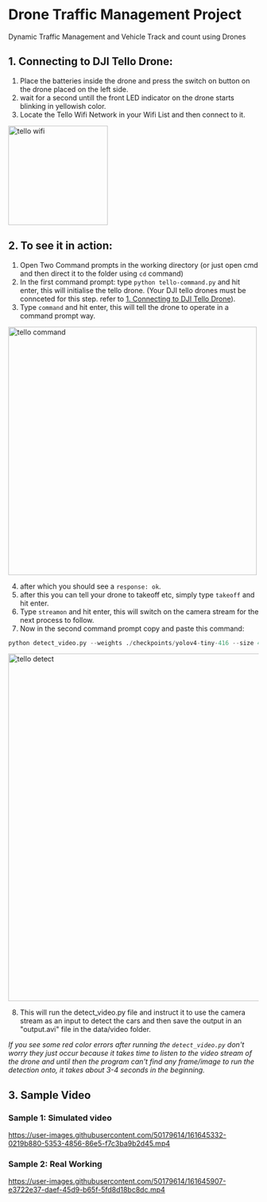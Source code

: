 # Drone Traffic Management Project
Dynamic Traffic Management and Vehicle Track and count using Drones

## 1. Connecting to DJI Tello Drone: 
1. Place the batteries inside the drone and press the switch on button on the drone placed on the left side.
2. wait for a second untill the front LED indicator on the drone starts blinking in yellowish color. 
3. Locate the Tello Wifi Network in your Wifi List and then connect to it. 

<img width="200" alt="tello wifi" src="https://user-images.githubusercontent.com/50179614/110765106-d7e9a780-8279-11eb-9f3f-bf2c342ecf5b.png">
 

## 2. To see it in action:

1. Open Two Command prompts in the working directory (or just open cmd and then direct it to the folder using `cd` command) 
2. In the first command prompt: type `python tello-command.py` and hit enter, this will initialise the tello drone. (Your DJI tello drones must be connceted for this step. refer to [1. Connecting to DJI Tello Drone](#1-connecting-to-dji-tello-drone)).
3. Type `command` and hit enter, this will tell the drone to operate in a command prompt way.
<img width="500" alt="tello command" src="https://user-images.githubusercontent.com/50179614/110768684-7592a600-827d-11eb-8d69-3c5dfffa4bcc.png">

4. after which you should see a `response: ok`.
5. after this you can tell your drone to takeoff etc, simply type `takeoff` and hit enter.
6. Type `streamon` and hit enter, this will switch on the camera stream for the next process to follow.
7. Now in the second command prompt copy and paste this command:
```python
python detect_video.py --weights ./checkpoints/yolov4-tiny-416 --size 416 --model yolov4 --video 0 --output ./data/video/output.avi --count --tiny
```
<img width="700" alt="tello detect" src="https://user-images.githubusercontent.com/50179614/110768997-bd193200-827d-11eb-9a50-209b07818346.png">

8. This will run the detect_video.py file and instruct it to use the camera stream as an input to detect the cars and then save the output in an "output.avi" file in the data/video folder.

*If you see some red color errors after running the `detect_video.py` don't worry they just occur because it takes time to listen to the video stream of the drone and until then the program can't find any frame/image to run the detection onto, it takes about 3-4 seconds in the beginning.*


## 3. Sample Video

### Sample 1: Simulated video

https://user-images.githubusercontent.com/50179614/161645332-0219b880-5353-4856-86e5-f7c3ba9b2d45.mp4

### Sample 2: Real Working

https://user-images.githubusercontent.com/50179614/161645907-e3722e37-daef-45d9-b65f-5fd8d18bc8dc.mp4


